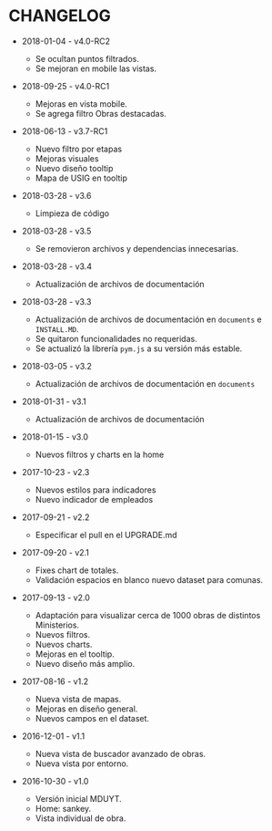 # CHANGELOG
* 2018-01-04 - v4.0-RC2
  * Se ocultan puntos filtrados.
  * Se mejoran en mobile las vistas.

* 2018-09-25 - v4.0-RC1
  * Mejoras en vista mobile.
  * Se agrega filtro Obras destacadas.

* 2018-06-13 - v3.7-RC1
  * Nuevo filtro por etapas
  * Mejoras visuales
  * Nuevo diseño tooltip
  * Mapa de USIG en tooltip

* 2018-03-28 - v3.6
  * Limpieza de código

* 2018-03-28 - v3.5
  * Se removieron archivos y dependencias innecesarias.

* 2018-03-28 - v3.4
  * Actualización de archivos de documentación

* 2018-03-28 - v3.3
  * Actualización de archivos de documentación en `documents` e `INSTALL.MD`.
  * Se quitaron funcionalidades no requeridas.
  * Se actualizó la librería `pym.js` a su versión más estable.

* 2018-03-05 - v3.2
  * Actualización de archivos de documentación en `documents`

* 2018-01-31 - v3.1
  * Actualización de archivos de documentación

* 2018-01-15 - v3.0
  * Nuevos filtros y charts en la home

* 2017-10-23 - v2.3
  * Nuevos estilos para indicadores
  * Nuevo indicador de empleados

* 2017-09-21 - v2.2
  * Especificar el pull en el UPGRADE.md

* 2017-09-20 - v2.1
  * Fixes chart de totales.
  * Validación espacios en blanco nuevo dataset para comunas.

* 2017-09-13 - v2.0
  * Adaptación para visualizar cerca de 1000 obras de distintos Ministerios.
  * Nuevos filtros.
  * Nuevos charts.
  * Mejoras en el tooltip.
  * Nuevo diseño más amplio.

* 2017-08-16 - v1.2
  * Nueva vista de mapas.
  * Mejoras en diseño general.
  * Nuevos campos en el dataset.

* 2016-12-01 - v1.1
  * Nueva vista de buscador avanzado de obras.
  * Nueva vista por entorno.

* 2016-10-30 - v1.0
  * Versión inicial MDUYT.
  * Home: sankey.
  * Vista individual de obra.

